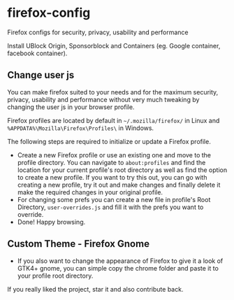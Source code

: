 # firefox-config
Firefox configs for security, privacy, usability and performance

Install UBlock Origin, Sponsorblock and Containers (eg. Google container, facebook container).

## Change user js

You can make firefox suited to your needs and for the maximum security, privacy, usability and performance without very much tweaking by changing the user js in your browser profile.

Firefox profiles are located by default in `~/.mozilla/firefox/` in Linux and `%APPDATA%\Mozilla\Firefox\Profiles\` in Windows.

The following steps are required to initialize or update a Firefox profile.

- Create a new Firefox profile or use an existing one and move to the profile directory. You can navigate to `about:profiles` and find the location for your current profile's root directory as well as find the option to create a new profile. If you want to try this out, you can go with creating a new profile, try it out and make changes and finally delete it make the required changes in your original profile.
- For changing some prefs you can create a new file in profile's Root Directory, `user-overrides.js` and fill it with the prefs you want to override.
- Done! Happy browsing.

## Custom Theme - Firefox Gnome

- If you also want to change the appearance of Firefox to give it a look of GTK4+ gnome, you can simple copy the chrome folder and paste it to your profile root directory.

If you really liked the project, star it and also contribute back.

